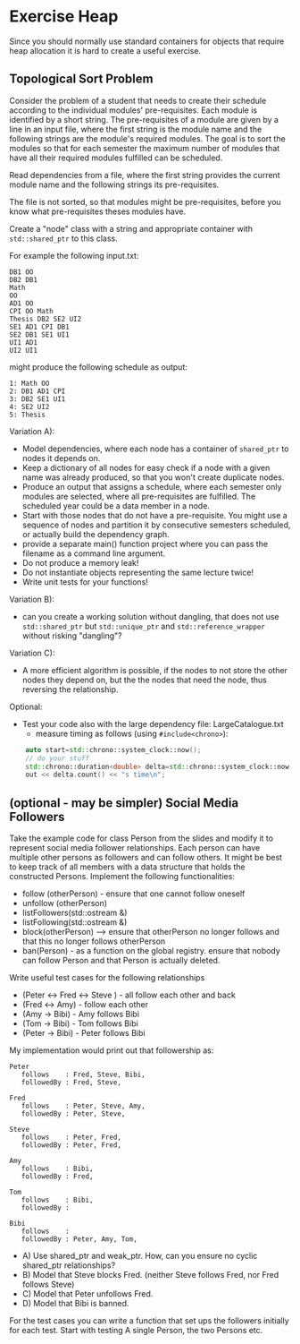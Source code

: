 # Exercise Heap

Since you should normally use standard containers for objects that require heap allocation it is hard to create a useful exercise. 


## Topological Sort Problem

Consider the problem of a student that needs to create their schedule according to the individual modules' pre-requisites. 
Each module is identified by a short string. The pre-requisites of a module are given by a line in an input file, where the first string is the module name and the following strings are the module's required modules. 
The goal is to sort the modules so that for each semester the maximum number of modules that have all their required modules fulfilled can be scheduled.

Read dependencies from a file, where the first string provides the current module name and the following strings its pre-requisites. 

The file is not sorted, so that modules might be pre-requisites, before you know what pre-requisites theses modules have. 

Create a "node" class with a string and appropriate container with `std::shared_ptr` to this class.

For example the following input.txt:
```
DB1 OO
DB2 DB1
Math
OO
AD1 OO
CPI OO Math
Thesis DB2 SE2 UI2
SE1 AD1 CPI DB1
SE2 DB1 SE1 UI1
UI1 AD1
UI2 UI1
```

might produce the following schedule as output:

```
1: Math OO
2: DB1 AD1 CPI
3: DB2 SE1 UI1
4: SE2 UI2
5: Thesis
```

Variation A):

* Model dependencies, where each node has a container of `shared_ptr` to nodes it depends on.
* Keep a dictionary of all nodes for easy check if a node with a given name was already produced, so that you won't create duplicate nodes.
* Produce an output that assigns a schedule, where each semester only modules are selected, where all pre-requisites are fulfilled. The scheduled year could be a data member in a node.
* Start with those nodes that do not have a pre-requisite. You might use a sequence of nodes and partition it by consecutive semesters scheduled, or actually build the dependency graph.
* provide a separate main() function project where you can pass the filename as a command line argument.
* Do not produce a memory leak! 
* Do not instantiate objects representing the same lecture twice! 
* Write unit tests for your functions! 

Variation B): 

* can you create a working solution without dangling, that does not use `std::shared_ptr` but `std::unique_ptr` and `std::reference_wrapper` without risking "dangling"?

Variation C):

* A more efficient algorithm is possible, if the nodes to not store the other nodes they depend on, but the the nodes that need the node, thus reversing the relationship.



Optional: 
* Test your code also with the large dependency file: LargeCatalogue.txt
  * measure timing as follows (using ``#include<chrono>``):
```C++
    auto start=std::chrono::system_clock::now();
    // do your stuff
    std::chrono::duration<double> delta=std::chrono::system_clock::now()-start;
    out << delta.count() << "s time\n";
```


## (optional - may be simpler) Social Media Followers

Take the example code for class Person from the slides and modify it to represent social media follower relationships. Each person can have multiple other persons as followers and can follow others. It might be best to keep track of all members with a data structure that holds the constructed Persons. Implement the following functionalities:

* follow (otherPerson) - ensure that one cannot follow oneself
* unfollow (otherPerson)
* listFollowers(std::ostream &)
* listFollowing(std::ostream &)
* block(otherPerson) --> ensure that otherPerson no longer follows and that this no longer follows otherPerson
* ban(Person) - as a function on the global registry. ensure that nobody can follow Person and that Person is actually deleted.

Write useful test cases for the following relationships

* (Peter <-> Fred <-> Steve ) - all follow each other and back
* (Fred <-> Amy) - follow each other
* (Amy -> Bibi) - Amy follows Bibi
* (Tom -> Bibi) - Tom follows Bibi
* (Peter -> Bibi) - Peter follows Bibi

My implementation would print out that followership as:

```
Peter
   follows    : Fred, Steve, Bibi, 
   followedBy : Fred, Steve, 

Fred
   follows    : Peter, Steve, Amy, 
   followedBy : Peter, Steve, 

Steve
   follows    : Peter, Fred, 
   followedBy : Peter, Fred, 

Amy
   follows    : Bibi, 
   followedBy : Fred, 

Tom
   follows    : Bibi, 
   followedBy : 

Bibi
   follows    : 
   followedBy : Peter, Amy, Tom, 

```


- A) Use shared_ptr and weak_ptr. How, can you ensure no cyclic shared_ptr relationships?
- B) Model that Steve blocks Fred. (neither Steve follows Fred, nor Fred follows Steve)
- C) Model that Peter unfollows Fred.
- D) Model that Bibi is banned.

For the test cases you can write a function that set ups the followers initially for each test. Start with testing A single Person, the two Persons etc.
